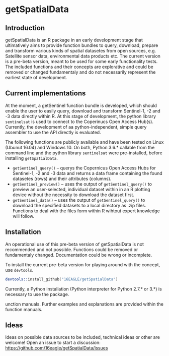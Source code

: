 # getSpatialData

## Introduction

getSpatialData is an R package in an early development stage that ultimatively aims to provide function bundles to query, download, prepare and transform various kinds of spatial datasetes from open sources, e.g. Satellite sensor data, environmental data products etc. The current version is a pre-beta version, meant to be used for some early functionality tests. The included functions and their concepts are explorative and could be removed or changed fundamentaly and do not necessarily represent the earliest state of development.

## Current implementations

At the moment, a getSentinel function bundle is developed, which should enable the user to easily query, download and transform Sentinel-1, -2 and -3 data directly within R. At this stage of development, the python library `sentinelsat` is used to connect to the Coperinucs Open Access Hub(s). Currently, the development of aa python-independent, simple query assembler to use the API directly is evaluated.

The following functions are publicly available and have been tested on Linux (Ubunut 16.04) and Windows 10. On both, Python 3.6.* callable from the command line and the python library `sentinelsat` were pre-installed, before installing `getSpatialData`.

* `getSentinel_query()` – querys the Copernicus Open Access Hubs for Sentinel-1, -2 and -3 data and returns a data frame containing the found datasetes (rows) and their attributes (columns).
* `getSentinel_preview()` – uses the output of `getSentinel_query()` to preview an user-selected, individual dataset within in an R plotting device without the necessity to download the dataset first.
* `getSentinel_data()` – uses the output of `getSentinel_query()` to download the specified datasets to a local directory as .zip files. Functions to deal with the files form within R wihtout expert knowledge will follow.

## Installation

An operational use of this pre-beta version of getSpatialData is not recommended and not possible. Functions could be removed or fundamentaly changed. Documentation could be wrong or incomplete.

To install the current pre-beta version for playing around with the concept, use `devtools`.

```s
devtools::install_github("16EAGLE/getSpatialData")
```

Currently, a Python installation (Python interpreter for Python 2.7.* or 3.*) is necessary to use the package.

unction manuals. Further examples and explanations are provided within the function manuals.

## Ideas

Ideas on possible data sources to be included, technical ideas or other are welcome! Open an issue to start a discussion: <https://github.com/16eagle/getSpatialData/issues> 
